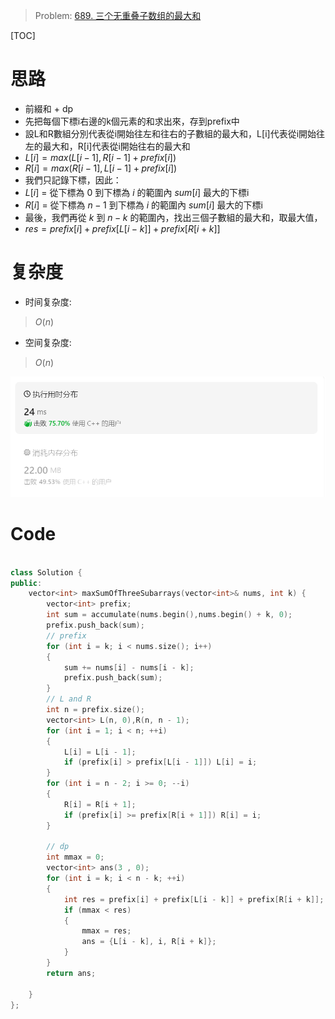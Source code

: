 > Problem: [689. 三个无重叠子数组的最大和](https://leetcode.cn/problems/maximum-sum-of-3-non-overlapping-subarrays/description/)

[TOC]

# 思路
- 前綴和 + dp
- 先把每個下標i右邊的k個元素的和求出來，存到prefix中
- 設L和R數組分別代表從i開始往左和往右的子數組的最大和，L[i]代表從i開始往左的最大和，R[i]代表從i開始往右的最大和
- $L[i] = max(L[i - 1], R[i - 1] + prefix[i])$
- $R[i] = max(R[i - 1], L[i - 1] + prefix[i])$
- 我們只記錄下標，因此：
- $L[i]$ = 從下標為 $0$ 到下標為 $i$ 的範圍內 $sum[i]$ 最大的下標i
- $R[i]$ = 從下標為 $n-1$ 到下標為 $i$ 的範圍內 $sum[i]$ 最大的下標i
- 最後，我們再從 $k$ 到 $n-k$ 的範圍內，找出三個子數組的最大和，取最大值，
- $res = prefix[i] + prefix[L[i - k]] + prefix[R[i + k]]$

# 复杂度
- 时间复杂度:
> $O(n)$

- 空间复杂度:
> $O(n)$
  
![Alt text](.\pic\image.png)

# Code
```C++ []

class Solution {
public:
    vector<int> maxSumOfThreeSubarrays(vector<int>& nums, int k) {
        vector<int> prefix;
        int sum = accumulate(nums.begin(),nums.begin() + k, 0);
        prefix.push_back(sum);
        // prefix
        for (int i = k; i < nums.size(); i++) 
        {
            sum += nums[i] - nums[i - k];
            prefix.push_back(sum);
        }
        // L and R
        int n = prefix.size();
        vector<int> L(n, 0),R(n, n - 1);
        for (int i = 1; i < n; ++i)
        {
            L[i] = L[i - 1];
            if (prefix[i] > prefix[L[i - 1]]) L[i] = i;
        }
        for (int i = n - 2; i >= 0; --i)
        {
            R[i] = R[i + 1];
            if (prefix[i] >= prefix[R[i + 1]]) R[i] = i;
        }
        
        // dp
        int mmax = 0;
        vector<int> ans(3 , 0);
        for (int i = k; i < n - k; ++i)
        {
            int res = prefix[i] + prefix[L[i - k]] + prefix[R[i + k]];
            if (mmax < res)
            {
                mmax = res;
                ans = {L[i - k], i, R[i + k]};
            }
        }
        return ans;
            
    }
};
```
  